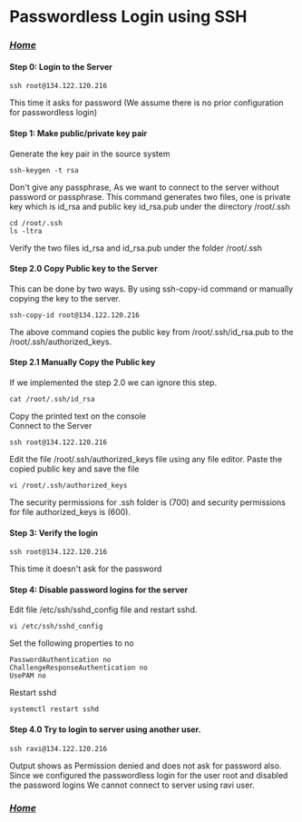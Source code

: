 # Passwordless Login using SSH

### *[Home](linux.md)*

#### Step 0: Login to the Server

```
ssh root@134.122.120.216
```
This time it asks for password (We assume there is no prior configuration for passwordless login)

#### Step 1: Make public/private key pair
Generate the key pair in the source system
```
ssh-keygen -t rsa
```
Don't give any passphrase, As we want to connect to the server without password or passphrase. This command generates two files, one is private key which is id_rsa and public key id_rsa.pub under the directory /root/.ssh
```
cd /root/.ssh
ls -ltra
```
Verify the two files id_rsa and id_rsa.pub under the folder /root/.ssh

#### Step 2.0 Copy Public key to the Server
This can be done by two ways. By using ssh-copy-id command or manually copying the key to the server.
```
ssh-copy-id root@134.122.120.216
```
The above command copies the public key from /root/.ssh/id_rsa.pub to the /root/.ssh/authorized_keys.

#### Step 2.1 Manually Copy the Public key
If we implemented the step 2.0 we can ignore this step.
```
cat /root/.ssh/id_rsa
```
Copy the printed text on the console<br/>
Connect to the Server
```
ssh root@134.122.120.216
```
Edit the file /root/.ssh/authorized_keys file using any file editor. Paste the copied public key and save the file
```
vi /root/.ssh/authorized_keys
```
The security permissions for .ssh folder is (700) and security permissions for file authorized_keys is (600).
#### Step 3: Verify the login
```
ssh root@134.122.120.216
```
This time it doesn't ask for the password
#### Step 4: Disable password logins for the server
Edit  file /etc/ssh/sshd_config file and restart sshd.
```
vi /etc/ssh/sshd_config
```
Set the following properties to no
```
PasswordAuthentication no
ChallengeResponseAuthentication no
UsePAM no
```
Restart sshd
```
systemctl restart sshd
```
#### Step 4.0 Try to login to server using another user.
```
ssh ravi@134.122.120.216
```
Output shows as Permission denied and does not ask for password also.<br/>
Since we configured the passwordless login for the user root and disabled the password logins We cannot connect to server using ravi user.

### *[Home](linux.md)*

